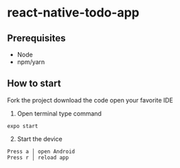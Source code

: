 # react-native-todo-app

## Prerequisites
- Node
- npm/yarn

## How to start
Fork the project download the code open your favorite IDE

1. Open terminal type command

``` 
expo start
```

2. Start the device

```
Press a │ open Android
Press r │ reload app
```

